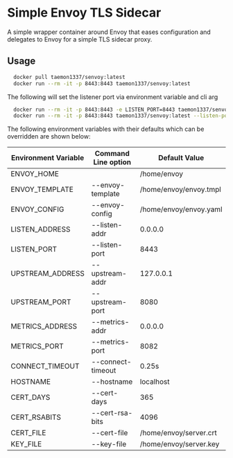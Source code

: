 # Simple Envoy TLS Sidecar

A simple wrapper container around Envoy that eases configuration and delegates to Envoy for a simple TLS sidecar proxy.

## Usage

```bash
  docker pull taemon1337/senvoy:latest
  docker run --rm -it -p 8443:8443 taemon1337/senvoy:latest
```

The following will set the listener port via environment variable and cli arg
```bash
  docker run --rm -it -p 8443:8443 -e LISTEN_PORT=8443 taemon1337/senvoy:latest
  docker run --rm -it -p 8443:8443 taemon1337/senvoy:latest --listen-port 8443
```

The following environment variables with their defaults which can be overridden are shown below:

|Environment Variable| Command Line option|Default Value|
|--------------------|--------------------|-------------|
|ENVOY_HOME||/home/envoy|
|ENVOY_TEMPLATE|--envoy-template|/home/envoy/envoy.tmpl|
|ENVOY_CONFIG|--envoy-config|/home/envoy/envoy.yaml|
|LISTEN_ADDRESS|--listen-addr|0.0.0.0|
|LISTEN_PORT|--listen-port|8443|
|UPSTREAM_ADDRESS|--upstream-addr|127.0.0.1|
|UPSTREAM_PORT|--upstream-port|8080|
|METRICS_ADDRESS|--metrics-addr|0.0.0.0|
|METRICS_PORT|--metrics-port|8082|
|CONNECT_TIMEOUT|--connect-timeout|0.25s|
|HOSTNAME|--hostname|localhost|
|CERT_DAYS|--cert-days|365|
|CERT_RSABITS|--cert-rsa-bits|4096|
|CERT_FILE|--cert-file|/home/envoy/server.crt|
|KEY_FILE|--key-file|/home/envoy/server.key|

